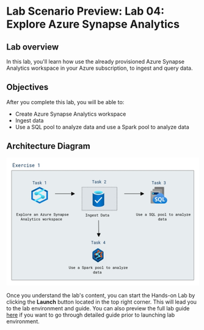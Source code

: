 # Lab Scenario Preview: Lab 04: Explore Azure Synapse Analytics

## Lab overview

In this lab, you'll learn how use the already provisioned Azure Synapse Analytics workspace in your Azure subscription, to ingest and query data.

## Objectives

After you complete this lab, you will be able to:

- Create Azure Synapse Analytics workspace
- Ingest data
- Use a SQL pool to analyze data and use a Spark pool to analyze data
  
## Architecture Diagram

![](../images/dp900lab4.png)  

Once you understand the lab's content, you can start the Hands-on Lab by clicking the **Launch** button located in the top right corner. This will lead you to the lab environment and guide. You can also preview the full lab guide [here](https://experience.cloudlabs.ai/#/labguidepreview/246b12a1-4d53-4de0-8cb2-e79bd19631d1) if you want to go through detailed guide prior to launching lab environment.
